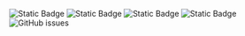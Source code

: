 ![Static Badge](https://img.shields.io/badge/blacklists-61-000000) ![Static Badge](https://img.shields.io/badge/blacklisted-2944593-cc0000) ![Static Badge](https://img.shields.io/badge/whitelisted-2250-00CC00) ![Static Badge](https://img.shields.io/badge/streaming_blacklist-28107-000000) ![GitHub issues](https://img.shields.io/github/issues/fabriziosalmi/blacklists)
